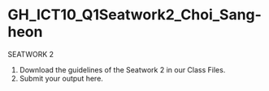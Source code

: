 # GH_ICT10_Q1Seatwork2_Choi_Sang-heon

SEATWORK 2

1. Download the guidelines of the Seatwork 2 in our Class Files.
2. Submit your output here.
